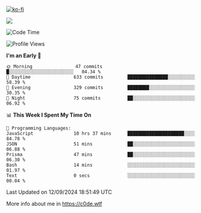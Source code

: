 [![ko-fi](https://ko-fi.com/img/githubbutton_sm.svg)](https://ko-fi.com/Z8Z4Y2LKX)

<a href="https://wakatime.com"><img src="https://wakatime.com/share/@c0dezin/b7f18a7c-ab3a-40b8-8bc7-b1b7bf71f1d6.svg" /></a>

<!--START_SECTION:waka-->
![Code Time](http://img.shields.io/badge/Code%20Time-101%20hrs%2036%20mins-blue)

![Profile Views](http://img.shields.io/badge/Profile%20Views-0-blue)

**I'm an Early 🐤** 

```text
🌞 Morning                47 commits          █░░░░░░░░░░░░░░░░░░░░░░░░   04.34 % 
🌆 Daytime                633 commits         ███████████████░░░░░░░░░░   58.39 % 
🌃 Evening                329 commits         ████████░░░░░░░░░░░░░░░░░   30.35 % 
🌙 Night                  75 commits          ██░░░░░░░░░░░░░░░░░░░░░░░   06.92 % 
```


📊 **This Week I Spent My Time On** 

```text
💬 Programming Languages: 
JavaScript               10 hrs 37 mins      █████████████████████░░░░   84.78 % 
JSON                     51 mins             ██░░░░░░░░░░░░░░░░░░░░░░░   06.88 % 
Prisma                   47 mins             ██░░░░░░░░░░░░░░░░░░░░░░░   06.30 % 
Bash                     14 mins             ░░░░░░░░░░░░░░░░░░░░░░░░░   01.97 % 
Text                     0 secs              ░░░░░░░░░░░░░░░░░░░░░░░░░   00.04 % 
```


 Last Updated on 12/09/2024 18:51:49 UTC
<!--END_SECTION:waka-->

More info about me in https://c0de.wtf
